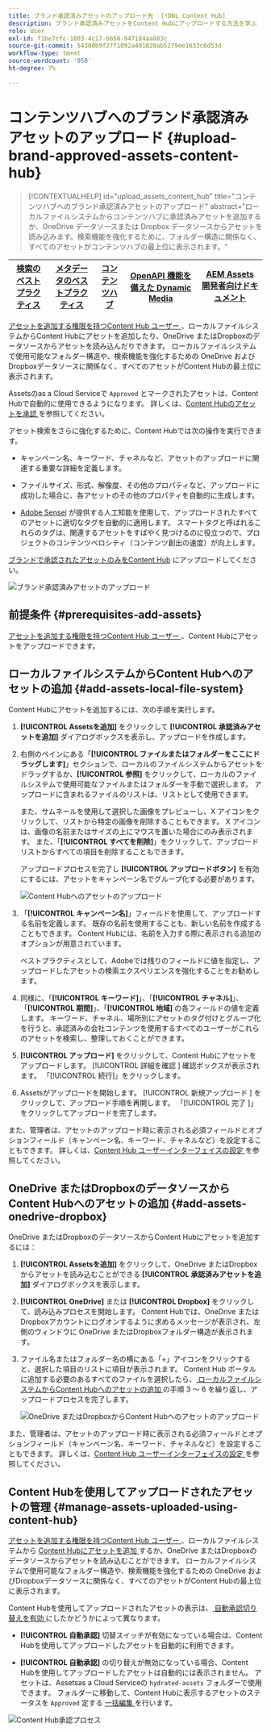 ```yaml
---
title: ブランド承認済みアセットのアップロード先  [!DNL Content Hub]
description: ブランド承認済みアセットをContent Hubにアップロードする方法を学ぶ
role: User
exl-id: f1be7cfc-1803-4c17-bb58-947104aa883c
source-git-commit: 54300b9f27f1092a491820ab5279ee1633c6d53d
workflow-type: tm+mt
source-wordcount: '958'
ht-degree: 7%

---
```


# コンテンツハブへのブランド承認済みアセットのアップロード {#upload-brand-approved-assets-content-hub}

>[!CONTEXTUALHELP]
>id="upload_assets_content_hub"
>title="コンテンツハブへのブランド承認済みアセットのアップロード"
>abstract="ローカルファイルシステムからコンテンツハブに承認済みアセットを追加するか、OneDrive データソースまたは Dropbox データソースからアセットを読み込みます。検索機能を強化するために、フォルダー構造に関係なく、すべてのアセットがコンテンツハブの最上位に表示されます。"

| [検索のベストプラクティス](/help/assets/search-best-practices.md) | [メタデータのベストプラクティス](/help/assets/metadata-best-practices.md) | [コンテンツハブ](/help/assets/product-overview.md) | [OpenAPI 機能を備えた Dynamic Media](/help/assets/dynamic-media-open-apis-overview.md) | [AEM Assets 開発者向けドキュメント](https://developer.adobe.com/experience-cloud/experience-manager-apis/) |
| ------------- | --------------------------- |---------|----|-----|

[ アセットを追加する権限を持つContent Hub ユーザー ](/help/assets/deploy-content-hub.md#onboard-content-hub-users-add-assets)、ローカルファイルシステムからContent Hubにアセットを追加したり、OneDrive またはDropboxのデータソースからアセットを読み込んだりできます。 ローカルファイルシステムで使用可能なフォルダー構造や、検索機能を強化するための OneDrive およびDropboxデータソースに関係なく、すべてのアセットがContent Hubの最上位に表示されます。

Assetsのas a Cloud Serviceで `Approved` とマークされたアセットは、Content Hubで自動的に使用できるようになります。 詳しくは、[Content Hubのアセットを承認 ](/help/assets/approve-assets-content-hub.md) を参照してください。

アセット検索をさらに強化するために、Content Hubでは次の操作を実行できます。

* キャンペーン名、キーワード、チャネルなど、アセットのアップロードに関連する重要な詳細を定義します。

* ファイルサイズ、形式、解像度、その他のプロパティなど、アップロードに成功した場合に、各アセットのその他のプロパティを自動的に生成します。

* [Adobe Sensei](https://www.adobe.com/jp/sensei.html) が提供する人工知能を使用して、アップロードされたすべてのアセットに適切なタグを自動的に適用します。 スマートタグと呼ばれるこれらのタグは、関連するアセットをすばやく見つけるのに役立つので、プロジェクトのコンテンツベロシティ（コンテンツ創出の速度）が向上します。

[ ブランドで承認されたアセットのみをContent Hub](/help/assets/approve-assets.md) にアップロードしてください。

![ ブランド承認済みアセットのアップロード ](assets/upload-brand-approved-assets.png)

## 前提条件 {#prerequisites-add-assets}

[ アセットを追加する権限を持つContent Hub ユーザー ](/help/assets/deploy-content-hub.md#onboard-content-hub-users-add-assets)、Content Hubにアセットをアップロードできます。

## ローカルファイルシステムからContent Hubへのアセットの追加 {#add-assets-local-file-system}

Content Hubにアセットを追加するには、次の手順を実行します。

1. **[!UICONTROL Assetsを追加]** をクリックして **[!UICONTROL 承認済みアセットを追加]** ダイアログボックスを表示し、アップロードを作成します。

1. 右側のペインにある「**[!UICONTROL ファイルまたはフォルダーをここにドラッグします]**」セクションで、ローカルのファイルシステムからアセットをドラッグするか、**[!UICONTROL 参照]** をクリックして、ローカルのファイルシステムで使用可能なファイルまたはフォルダーを手動で選択します。 アップロードに含まれるファイルのリストは、リストとして使用できます。


   また、サムネールを使用して選択した画像をプレビューし、X アイコンをクリックして、リストから特定の画像を削除することもできます。 X アイコンは、画像の名前またはサイズの上にマウスを置いた場合にのみ表示されます。 また、「**[!UICONTROL すべてを削除]**」をクリックして、アップロードリストからすべての項目を削除することもできます。

   アップロードプロセスを完了し **[!UICONTROL アップロードボタン]** を有効にするには、アセットをキャンペーン名でグループ化する必要があります。

   ![Content Hubへのアセットのアップロード ](assets/upload-assets-content-hub.png)

1. 「**[!UICONTROL キャンペーン名]**」フィールドを使用して、アップロードする名前を定義します。 既存の名前を使用することも、新しい名前を作成することもできます。 Content Hubには、名前を入力する際に表示される追加のオプションが用意されています。<!--You can define multiple Campaign names for your upload. While you are typing a name, either click anywhere else within the dialog box or press the `,` (Comma) key to register the name.-->

   ベストプラクティスとして、Adobeでは残りのフィールドに値を指定し、アップロードしたアセットの検索エクスペリエンスを強化することをお勧めします。

1. 同様に、「**[!UICONTROL キーワード]**」、「**[!UICONTROL チャネル]**」、「**[!UICONTROL 期間]**」、「**[!UICONTROL 地域]** の各フィールドの値を定義します。 キーワード、チャネル、場所別にアセットのタグ付けとグループ化を行うと、承認済みの会社コンテンツを使用するすべてのユーザーがこれらのアセットを検索し、整理しておくことができます。

1. **[!UICONTROL アップロード]** をクリックして、Content Hubにアセットをアップロードします。 [!UICONTROL  詳細を確認 ] 確認ボックスが表示されます。 「[!UICONTROL 続行]」をクリックします。

1. Assetsがアップロードを開始します。 [!UICONTROL  新規アップロード ] をクリックして、アップロード手順を再開します。 「[!UICONTROL  完了 ]」をクリックしてアップロードを完了します。

また、管理者は、アセットのアップロード時に表示される必須フィールドとオプションフィールド（キャンペーン名、キーワード、チャネルなど）を設定することもできます。 詳しくは、[Content Hub ユーザーインターフェイスの設定 ](configure-content-hub-ui-options.md#configure-upload-options-content-hub) を参照してください。


## OneDrive またはDropboxのデータソースからContent Hubへのアセットの追加 {#add-assets-onedrive-dropbox}

OneDrive またはDropboxのデータソースからContent Hubにアセットを追加するには：

1. **[!UICONTROL Assetsを追加]** をクリックして、OneDrive またはDropboxからアセットを読み込むことができる **[!UICONTROL 承認済みアセットを追加]** ダイアログボックスを表示します。

1. **[!UICONTROL OneDrive]** または **[!UICONTROL Dropbox]** をクリックして、読み込みプロセスを開始します。 Content Hubでは、OneDrive またはDropboxアカウントにログオンするように求めるメッセージが表示され、左側のウィンドウに OneDrive またはDropboxフォルダー構造が表示されます。

1. ファイル名またはフォルダー名の横にある「+」アイコンをクリックすると、選択した項目のリストに項目が表示されます。 Content Hub ポータルに追加する必要のあるすべてのファイルを選択したら、[ ローカルファイルシステムからContent Hubへのアセットの追加 ](#add-assets-local-file-system) の手順 3 ～ 6 を繰り返し、アップロードプロセスを完了します。

   ![OneDrive またはDropboxからContent Hubへのアセットのアップロード ](assets/add-assets-onedrive-dropbox.png)

また、管理者は、アセットのアップロード時に表示される必須フィールドとオプションフィールド（キャンペーン名、キーワード、チャネルなど）を設定することもできます。 詳しくは、[Content Hub ユーザーインターフェイスの設定 ](configure-content-hub-ui-options.md#configure-upload-options-content-hub) を参照してください。

## Content Hubを使用してアップロードされたアセットの管理 {#manage-assets-uploaded-using-content-hub}

[ アセットを追加する権限を持つContent Hub ユーザー ](/help/assets/deploy-content-hub.md#onboard-content-hub-users-add-assets)、ローカルファイルシステムから [Content Hubにアセットを追加 ](/help/assets/upload-brand-approved-assets.md) するか、OneDrive またはDropboxのデータソースからアセットを読み込むことができます。 ローカルファイルシステムで使用可能なフォルダー構造や、検索機能を強化するための OneDrive およびDropboxデータソースに関係なく、すべてのアセットがContent Hubの最上位に表示されます。

Content Hubを使用してアップロードされたアセットの表示は、[ 自動承認切り替えを有効 ](/help/assets/configure-content-hub-ui-options.md#configure-import-options-content-hub) にしたかどうかによって異なります。

* **[!UICONTROL 自動承認]** 切替スイッチが有効になっている場合は、Content Hubを使用してアップロードしたアセットを自動的に利用できます。

* **[!UICONTROL 自動承認]** の切り替えが無効になっている場合、Content Hubを使用してアップロードしたアセットは自動的には表示されません。 アセットは、Assetsas a Cloud Serviceの `hydrated-assets` フォルダーで使用できます。 フォルダーに移動して、Content Hubに表示するアセットのステータスを `Approved` 定する [ 一括編集 ](#bulk-approve-assets-content-hub) を行います。

![Content Hub承認プロセス ](/help/assets/assets/content-hub-approval.png)
